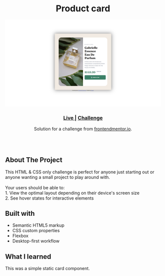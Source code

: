 <h1 align="center">Product card</h1>

![Design preview for the Blogr landing page coding challenge](./images/project-preview.png)

<div align="center">
  <h3>
    <a href="https://karanpunjapatel.github.io/Product-card/" color="white" target="_blank">
      Live
    </a>
  <span> | 
    </span>    <a href="https://www.frontendmentor.io/challenges/product-preview-card-component-GO7UmttRfa" target="_blank">
      Challenge
    </a>
  </h3>
</div>
<div align="center">
   Solution for a challenge from  <a href="https://www.frontendmentor.io/" target="_blank">frontendmentor.io</a>.
</div>
<br>
<br>
<br>

## About The Project

<p>This HTML & CSS only challenge is perfect for anyone just starting out or anyone wanting a small project to play around with.
<br><br>Your users should be able to:
<br>1. View the optimal layout depending on their device's screen size
<br>2. See hover states for interactive elements</p>

## Built with

- Semantic HTML5 markup
- CSS custom properties
- Flexbox
- Desktop-first workflow

## What I learned

This was a simple static card component.
